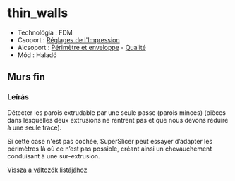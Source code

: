 # thin\_walls

* Technológia : FDM
* Csoport : [Réglages de l'Impression](../print_settings/print_settings.md)
* Alcsoport : [Périmètre et enveloppe](../print_settings/print_settings.md#périmètre-et-enveloppe) - [Qualité](../print_settings/print_settings.md#qualité)
* Mód : Haladó

## Murs fin

### Leírás

Détecter les parois extrudable par une seule passe \(parois minces\) \(pièces dans lesquelles deux extrusions ne rentrent pas et que nous devons réduire à une seule trace\).

Si cette case n'est pas cochée, SuperSlicer peut essayer d’adapter les périmètres là où ce n’est pas possible, créant ainsi un chevauchement conduisant à une sur-extrusion.

[Vissza a változók listájához](variable_list.md)

